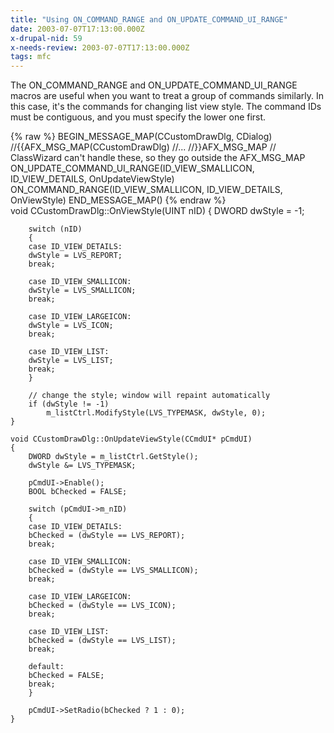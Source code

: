 ```yaml
---
title: "Using ON_COMMAND_RANGE and ON_UPDATE_COMMAND_UI_RANGE"
date: 2003-07-07T17:13:00.000Z
x-drupal-nid: 59
x-needs-review: 2003-07-07T17:13:00.000Z
tags: mfc
---
```

The ON_COMMAND_RANGE and ON_UPDATE_COMMAND_UI_RANGE macros are useful when you want to treat a group of commands similarly. In this case, it's the commands for changing list view style. The command IDs must be contiguous, and you must specify the lower one first.

<div class="snippet">
{% raw %}
    BEGIN_MESSAGE_MAP(CCustomDrawDlg, CDialog)
        //{{AFX_MSG_MAP(CCustomDrawDlg)
        //...
        //}}AFX_MSG_MAP
        // ClassWizard can't handle these, so they go outside the AFX_MSG_MAP
        ON_UPDATE_COMMAND_UI_RANGE(ID_VIEW_SMALLICON, ID_VIEW_DETAILS, OnUpdateViewStyle)
        ON_COMMAND_RANGE(ID_VIEW_SMALLICON, ID_VIEW_DETAILS, OnViewStyle)
    END_MESSAGE_MAP()
{% endraw %}
</div>

<div class="snippet">
    void CCustomDrawDlg::OnViewStyle(UINT nID)
    {
        DWORD dwStyle = -1;

        switch (nID)
        {
        case ID_VIEW_DETAILS:
    	dwStyle = LVS_REPORT;
    	break;

        case ID_VIEW_SMALLICON:
    	dwStyle = LVS_SMALLICON;
    	break;

        case ID_VIEW_LARGEICON:
    	dwStyle = LVS_ICON;
    	break;

        case ID_VIEW_LIST:
    	dwStyle = LVS_LIST;
    	break;
        }

        // change the style; window will repaint automatically
        if (dwStyle != -1)
            m_listCtrl.ModifyStyle(LVS_TYPEMASK, dwStyle, 0);
    }

    void CCustomDrawDlg::OnUpdateViewStyle(CCmdUI* pCmdUI)
    {
        DWORD dwStyle = m_listCtrl.GetStyle();
        dwStyle &= LVS_TYPEMASK;

        pCmdUI->Enable();
        BOOL bChecked = FALSE;

        switch (pCmdUI->m_nID)
        {
        case ID_VIEW_DETAILS:
    	bChecked = (dwStyle == LVS_REPORT);
    	break;

        case ID_VIEW_SMALLICON:
    	bChecked = (dwStyle == LVS_SMALLICON);
    	break;

        case ID_VIEW_LARGEICON:
    	bChecked = (dwStyle == LVS_ICON);
    	break;

        case ID_VIEW_LIST:
    	bChecked = (dwStyle == LVS_LIST);
    	break;

        default:
    	bChecked = FALSE;
    	break;
        }

        pCmdUI->SetRadio(bChecked ? 1 : 0);
    }

</div>
